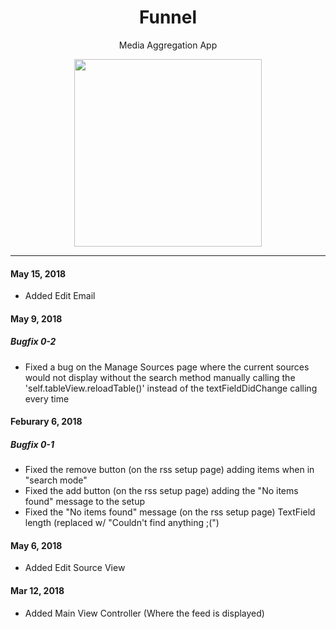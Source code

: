 <div align="center">
<h1>Funnel</h1>
<p>Media Aggregation App</p>
<img src="http://bamboo-us.com/Assets/Feed_Screen_iphone8silver_portrait.png" width="300" height="300" style="object-fit: contain" />
</div>


<hr>

#### May 15, 2018
- Added Edit Email

#### May 9, 2018
##### Bugfix 0-2
 - Fixed a bug on the Manage Sources page where the current sources would not display without the search method manually calling the 'self.tableView.reloadTable()' instead of the textFieldDidChange calling every time

#### Feburary 6, 2018
##### Bugfix 0-1
- Fixed the remove button (on the rss setup page) adding items when in "search mode"
 - Fixed the add button (on the rss setup page) adding the "No items found" message to the setup
 - Fixed the "No items found" message (on the rss setup page) TextField length (replaced w/ "Couldn't find anything ;(")

 #### May 6, 2018
- Added Edit Source View

 #### Mar 12, 2018
 - Added Main View Controller (Where the feed is displayed)
